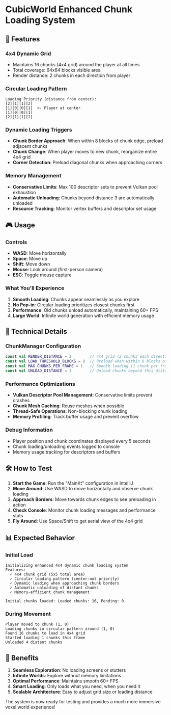 # CubicWorld Enhanced Chunk Loading System

## 🚀 Features

### **4x4 Dynamic Grid**
- Maintains 16 chunks (4x4 grid) around the player at all times
- Total coverage: 64x64 blocks visible area
- Render distance: 2 chunks in each direction from player

### **Circular Loading Pattern**
```
Loading Priority (distance from center):
[2][1][1][2]
[1][0][0][1]  <- Player at center
[1][0][0][1]
[2][1][1][2]
```

### **Dynamic Loading Triggers**
- **Chunk Border Approach**: When within 8 blocks of chunk edge, preload adjacent chunks
- **Chunk Change**: When player moves to new chunk, reorganize entire 4x4 grid
- **Corner Detection**: Preload diagonal chunks when approaching corners

### **Memory Management**
- **Conservative Limits**: Max 100 descriptor sets to prevent Vulkan pool exhaustion
- **Automatic Unloading**: Chunks beyond distance 3 are automatically unloaded
- **Resource Tracking**: Monitor vertex buffers and descriptor set usage

## 🎮 Usage

### **Controls**
- **WASD**: Move horizontally
- **Space**: Move up
- **Shift**: Move down
- **Mouse**: Look around (first-person camera)
- **ESC**: Toggle mouse capture

### **What You'll Experience**
1. **Smooth Loading**: Chunks appear seamlessly as you explore
2. **No Pop-in**: Circular loading prioritizes closest chunks first
3. **Performance**: Old chunks unload automatically, maintaining 60+ FPS
4. **Large World**: Infinite world generation with efficient memory usage

## 🔧 Technical Details

### **ChunkManager Configuration**
```kotlin
const val RENDER_DISTANCE = 2        // 4x4 grid (2 chunks each direction)
const val LOAD_THRESHOLD_BLOCKS = 8  // Preload when within 8 blocks of edge
const val MAX_CHUNKS_PER_FRAME = 1   // Smooth loading (1 chunk per frame)
const val UNLOAD_DISTANCE = 3        // Unload chunks beyond this distance
```

### **Performance Optimizations**
- **Vulkan Descriptor Pool Management**: Conservative limits prevent crashes
- **Chunk Mesh Caching**: Reuse meshes when possible
- **Thread-Safe Operations**: Non-blocking chunk loading
- **Memory Profiling**: Track buffer usage and prevent overflow

### **Debug Information**
- Player position and chunk coordinates displayed every 5 seconds
- Chunk loading/unloading events logged to console
- Memory usage tracking for descriptors and buffers

## 🛠️ How to Test

1. **Start the Game**: Run the "MainKt" configuration in IntelliJ
2. **Move Around**: Use WASD to move horizontally and observe chunk loading
3. **Approach Borders**: Move towards chunk edges to see preloading in action
4. **Check Console**: Monitor chunk loading messages and performance stats
5. **Fly Around**: Use Space/Shift to get aerial view of the 4x4 grid

## 📊 Expected Behavior

### **Initial Load**
```
Initializing enhanced 4x4 dynamic chunk loading system
Features:
  ✓ 4x4 chunk grid (5x5 total area)
  ✓ Circular loading pattern (center-out priority)  
  ✓ Dynamic loading when approaching chunk borders
  ✓ Automatic unloading of distant chunks
  ✓ Memory-efficient chunk management

Initial chunks loaded: Loaded chunks: 16, Pending: 0
```

### **During Movement**
```
Player moved to chunk (1, 0)
Loading chunks in circular pattern around (1, 0)
Found 16 chunks to load in 4x4 grid
Started loading 1 chunks this frame
Unloaded 4 distant chunks
```

## 🎯 Benefits

1. **Seamless Exploration**: No loading screens or stutters
2. **Infinite Worlds**: Explore without memory limitations
3. **Optimal Performance**: Maintains smooth 60+ FPS
4. **Smart Loading**: Only loads what you need, when you need it
5. **Scalable Architecture**: Easy to adjust grid size or loading distance

The system is now ready for testing and provides a much more immersive voxel world experience!
